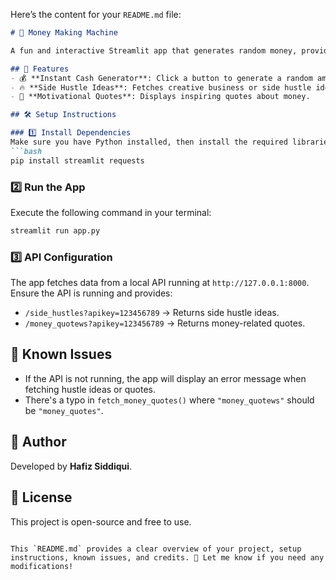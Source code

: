 Here’s the content for your `README.md` file:  

```markdown
# 💱 Money Making Machine

A fun and interactive Streamlit app that generates random money, provides side hustle ideas, and displays motivational money-related quotes.

## 🚀 Features
- 💰 **Instant Cash Generator**: Click a button to generate a random amount of money.
- 🔥 **Side Hustle Ideas**: Fetches creative business or side hustle ideas from an API.
- 📜 **Motivational Quotes**: Displays inspiring quotes about money.

## 🛠️ Setup Instructions

### 1️⃣ Install Dependencies
Make sure you have Python installed, then install the required libraries:
```bash
pip install streamlit requests
```

### 2️⃣ Run the App
Execute the following command in your terminal:
```bash
streamlit run app.py
```

### 3️⃣ API Configuration
The app fetches data from a local API running at `http://127.0.0.1:8000`. Ensure the API is running and provides:
- `/side_hustles?apikey=123456789` → Returns side hustle ideas.
- `/money_quotews?apikey=123456789` → Returns money-related quotes.

## 🐞 Known Issues
- If the API is not running, the app will display an error message when fetching hustle ideas or quotes.
- There's a typo in `fetch_money_quotes()` where `"money_quotews"` should be `"money_quotes"`.

## 📌 Author
Developed by **Hafiz Siddiqui**.

## 🔗 License
This project is open-source and free to use.
```

This `README.md` provides a clear overview of your project, setup instructions, known issues, and credits. 🚀 Let me know if you need any modifications!